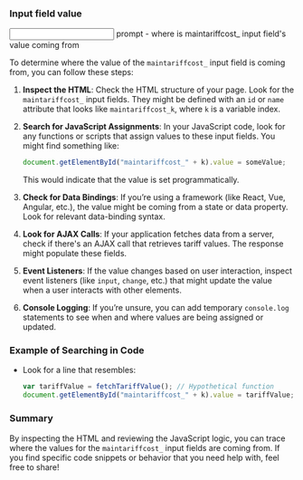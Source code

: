 ### Input field value
<input type="text" class="fullWidth rightAlign" id="maintariffcost_0" value="" wfd-id="id15">
prompt - where is maintariffcost_ input field's value coming from

To determine where the value of the `maintariffcost_` input field is coming from, you can follow these steps:

1. **Inspect the HTML**: Check the HTML structure of your page. Look for the `maintariffcost_` input fields. They might be defined with an `id` or `name` attribute that looks like `maintariffcost_k`, where `k` is a variable index.

2. **Search for JavaScript Assignments**: In your JavaScript code, look for any functions or scripts that assign values to these input fields. You might find something like:

   ```javascript
   document.getElementById("maintariffcost_" + k).value = someValue;
   ```

   This would indicate that the value is set programmatically.

3. **Check for Data Bindings**: If you’re using a framework (like React, Vue, Angular, etc.), the value might be coming from a state or data property. Look for relevant data-binding syntax.

4. **Look for AJAX Calls**: If your application fetches data from a server, check if there's an AJAX call that retrieves tariff values. The response might populate these fields.

5. **Event Listeners**: If the value changes based on user interaction, inspect event listeners (like `input`, `change`, etc.) that might update the value when a user interacts with other elements.

6. **Console Logging**: If you’re unsure, you can add temporary `console.log` statements to see when and where values are being assigned or updated.

### Example of Searching in Code

- Look for a line that resembles:

  ```javascript
  var tariffValue = fetchTariffValue(); // Hypothetical function
  document.getElementById("maintariffcost_" + k).value = tariffValue;
  ```

### Summary

By inspecting the HTML and reviewing the JavaScript logic, you can trace where the values for the `maintariffcost_` input fields are coming from. If you find specific code snippets or behavior that you need help with, feel free to share!